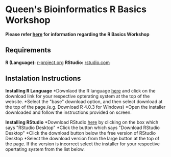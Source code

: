 # Queen's Bioinformatics R Basics Workshop

**Please refer [here](https://www.qubioinfo.com/events) for information regarding the R Basics Workshop**

## Requirements
**R (Language):** [r-project.org](https://www.r-project.org/)
**RStudio:** [rstudio.com](https://rstudio.com/products/rstudio/)

## Instalation Instructions
**Installing R Language**
*Downlaod the R language [here](https://cran.r-project.org/) and click on the download link for your respective opterating system at the top of the website.
*Select the "base" download option, and then select download at the top of the page.(e.g. Download R 4.0.3 for Windows)
*Open the installer downloaded and follow the instructions provided on screen.

**Installing RStudio**
*Download RStudio [here](https://rstudio.com/products/rstudio/) by clicking on the box which says "RStudio Desktop"
*Click the button which says "Download RStudio Desktop"
*Click the download button below the free version of RStudio Desktop
*Select the download version from the large button at the top of the page. If the version is incorrect select the installer for your respective opertating system from the list below.

